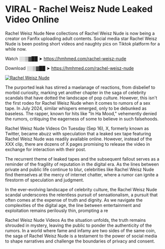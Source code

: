 # VIRAL - Rachel Weisz Nude Leaked Video Online

Rachel Weisz Nude New collections of Rachel Weisz Nude is now being a creator on Fanfix uploading adult contents. Social media star Rachel Weisz Nude is been posting short videos and naughty pics on Tiktok platform for a while now.

Watch ░░▒▓██ ➤ https://hmhmed.com/rachel-weisz-nude

Download ░░▒▓██ ➤ https://hmhmed.com/rachel-weisz-nude

[![Rachel Weisz Nude](https://i.imgur.com/dJHk4Zq.gif)](https://hmhmed.com/rachel-weisz-nude)

The purported leak has stirred a maelanage of reactions, from disbelief to morbid curiosity, marking yet another chapter in the saga of celebrity scandals that have dotted the landscape of pop culture. However, this isn't the first rodeo for Rachel Weisz Nude when it comes to rumors of a sex tape. In July 2024, similar whispers emerged, only to be debunked as baseless. The rapper, known for hits like "In Ha Mood," vehemently denied the rumors, critiquing the eagerness of some to believe in such falsehoods.

Rachel Weisz Nude Videos
On Tuesday (Sep 16), X, formerly known as Twitter, became abuzz with speculation that a leaked sex tape featuring Rachel Weisz Nude was readily available online. However, instead of the XXX clip, there are dozens of X pages promising to release the video in exchange for interaction with their post.

The recurrent theme of leaked tapes and the subsequent fallout serves as a reminder of the fragility of reputation in the digital era. As the lines between private and public life continue to blur, celebrities like Rachel Weisz Nude find themselves at the mercy of internet chatter, where a rumor can ignite a firestorm of speculation and judgment.

In the ever-evolving landscape of celebrity culture, the Rachel Weisz Nude scandal underscores the relentless pursuit of sensationalism, a pursuit that often comes at the expense of truth and dignity. As we navigate the complexities of the digital age, the line between entertainment and exploitation remains perilously thin, prompting a re

Rachel Weisz Nude Videos
As the situation unfolds, the truth remains shrouded in mystery, leaving the public to ponder the authenticity of the rumors. In a world where fame and infamy are two sides of the same coin, the saga of Rachel Weisz Nude is a testament to the power of social media to shape narratives and challenge the boundaries of privacy and consent.